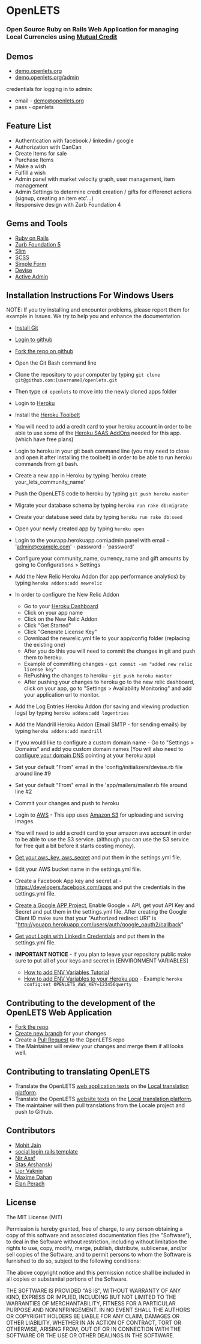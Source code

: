 OpenLETS
========

### Open Source Ruby on Rails Web Application for managing Local Currencies using [Mutual Credit](http://en.wikipedia.org/wiki/Mutual_credit)


## Demos

* [demo.openlets.org](http://demo.openlets.org)
* [demo.openlets.org/admin](http://demo.openlets.org/admin/login)

credentials for logging in to admin:
* email - demo@openlets.org
* pass  - openlets


## Feature List

* Authentication with facebook / linkedin / google
* Authorization  with CanCan
* Create Items for sale
* Purchase Items
* Make a wish
* Fulfill a wish
* Admin panel with market velocity graph, user management, item management
* Admin Settings to determine credit creation / gifts for differenct actions (signup, creating an item etc'...)
* Responsive design with Zurb Foundation 4


## Gems and Tools
* [Ruby on Rails](http://guides.rubyonrails.org)
* [Zurb Foundation 5](http://foundation.zurb.com)
* [Slim](http://slim-lang.com)
* [SCSS](http://sass-lang.com)
* [Simple Form](https://github.com/plataformatec/simple_form)
* [Devise](https://github.com/plataformatec/devise)
* [Active Admin](http://activeadmin.info)


## Installation Instructions For Windows Users

NOTE: If you try installing and encounter problems, please report them for example in Issues. We try to help you and enhance the documentation.

* [Install Git](http://www.git-scm.com)
* [Login to github](https://github.com/)
* [Fork the repo on github](https://help.github.com/articles/fork-a-repo)
* Open the Git Bash command line
* Clone the repository to your computer by typing `git clone git@github.com:[username]/openlets.git`
* Then type `cd openlets` to move into the newly cloned apps folder
* Login to [Heroku](http://heroku.com)
* Install the [Heroku Toolbelt](https://toolbelt.heroku.com)
* You will need to add a credit card to your heroku account in order to be able to use some of the [Heroku SAAS AddOns](https://addons.heroku.com) needed for this app. (which have free plans)
* Login to heroku in your git bash command line (you may need to close and open it after installing the toolbelt) in order to be able to run heroku commands from git bash.
* Create a new app in Heroku by typing `heroku create your_lets_community_name'
* Push the OpenLETS code to heroku by typing `git push heroku master`
* Migrate your database schema by typing `heroku run rake db:migrate`
* Create your database seed data by typing `heroku run rake db:seed`
* Open your newly created app by typing `heroku open`
* Login to the yourapp.herokuapp.com\admin panel with email - 'admin@example.com' - password - 'password'
* Configure your community_name, currency_name and gift amounts by going to Configurations > Settings
* Add the New Relic Heroku Addon (for app performance analytics) by typing `heroku addons:add newrelic`
* In order to configure the New Relic Addon
  * Go to your [Heroku Dashboard](https://dashboard.heroku.com/apps)
  * Click on your app name
  * Click on the New Relic Addon
  * Click "Get Started"
  * Click "Generate License Key"
  * Download the newrelic.yml file to your app/config folder (replacing the existing one)
  * After you do this you will need to commit the changes in git and push them to heroku.
  * Example of committing changes -  `git commit -am "added new relic license key"`
  * RePushing the changes to heroku - `git push heroku master`
  * After pushing your changes to heroku go to the new relic dashboard, click on your app, go to "Settings > Availability Monitoring" and add your application url to monitor.
* Add the Log Entries Heroku Addon (for saving and viewing production logs) by typing `heroku addons:add logentries` 
* Add the Mandrill Heroku Addon (Email SMTP - for sending emails) by typing `heroku addons:add mandrill`
* If you would like to configure a custom domain name - Go to "Settings > Domains" and add you custom domain names (You will also need to [configure your domain DNS](https://devcenter.heroku.com/articles/custom-domains) pointing at your heroku app)
* Set your default "From" email in the 'config/initializers/devise.rb file around line #9
* Set your default "From" email in the 'app/mailers/mailer.rb file around line #2
* Commit your changes and push to heroku

* Login to [AWS](https://aws.amazon.com/) - This app uses [Amazon S3](http://aws.amazon.com/s3/) for uploading and serving images. 
* You will need to add a credit card to your amazon aws account in order to be able to use the S3 service. (although you can use the S3 service for free quit a bit before it starts costing money).
* [Get your aws_key, aws_secret](http://www.cloudberrylab.com/blog/how-to-find-your-aws-access-key-id-and-secret-access-key-and-register-with-cloudberry-s3-explorer/) and put them in the settings.yml file. 
* Edit your AWS bucket name in the settings.yml file.
* Create a Facebook App key and secret at - https://developers.facebook.com/apps and put the credentials in the settings.yml file.
* [Create a Google APP Project](https://cloud.google.com/console/project), Enable Google + API, get yout API Key and Secret and put them in the settings.yml file. After creating the Google Client ID make sure that your "Authorized redirect URI" is "http://youapp.herokuapp.com/users/auth/google_oauth2/callback"
* [Get yout Login with Linkedin Credentials](https://developer.linkedin.com/documents/authentication) and put them in the settings.yml file.
* **IMPORTANT NOTICE** - if you plan to leave your repository public make sure to put all of your keys and secret in [ENVIRONMENT VARIABLES]
  * [How to add ENV Variables Tutorial](http://support.microsoft.com/kb/310519)
  * [How to add ENV Variables to your Heroku app](https://devcenter.heroku.com/articles/config-vars) - Example `heroku config:set OPENLETS_AWS_KEY=123456qwerty`


## Contributing to the development of the OpenLETS Web Application

* [Fork the repo](https://help.github.com/articles/fork-a-repo)
* [Create new branch](http://git-scm.com/book/en/Git-Branching-Basic-Branching-and-Merging) for your changes
* Create a [Pull Request](https://help.github.com/articles/using-pull-requests) to the OpenLETS repo
* The Maintainer will review your changes and merge them if all looks well.


## Contributing to translating OpenLETS 

 - Translate the OpenLETS [web application texts](http://demo.openlets.org) on the [Local translation platform](http://www.localeapp.com/projects/6030).
 - Translate the OpenLETS [website texts](http://www.openlets.org) on the [Local translation platform](http://www.localeapp.com/projects/6030).
- The maintainer will then pull translations from the Locale project and push to Github.


## Contributors

* [Mohit Jain](http://www.codebeerstartups.com/about)
* [social login rails template](https://github.com/mohitjain/social-login-in-rails)
* [Nir Asaf](http://www.linkedin.com/pub/nir-asaf/40/938/74b)
* [Stas Arshanski](http://webbo.co.il/)
* [Lior Vaknin](http://www.linkedin.com/in/liorvaknin)
* [Maxime Dahan](http://www.linkedin.com/pub/maxime-a-dahan/62/9bb/44a)
* [Elan Perach](http://il.linkedin.com/in/elanperach)


## License

The MIT License (MIT)

Permission is hereby granted, free of charge, to any person obtaining a copy of
this software and associated documentation files (the "Software"), to deal in
the Software without restriction, including without limitation the rights to
use, copy, modify, merge, publish, distribute, sublicense, and/or sell copies of
the Software, and to permit persons to whom the Software is furnished to do so,
subject to the following conditions:

The above copyright notice and this permission notice shall be included in all
copies or substantial portions of the Software.

THE SOFTWARE IS PROVIDED "AS IS", WITHOUT WARRANTY OF ANY KIND, EXPRESS OR
IMPLIED, INCLUDING BUT NOT LIMITED TO THE WARRANTIES OF MERCHANTABILITY, FITNESS
FOR A PARTICULAR PURPOSE AND NONINFRINGEMENT. IN NO EVENT SHALL THE AUTHORS OR
COPYRIGHT HOLDERS BE LIABLE FOR ANY CLAIM, DAMAGES OR OTHER LIABILITY, WHETHER
IN AN ACTION OF CONTRACT, TORT OR OTHERWISE, ARISING FROM, OUT OF OR IN
CONNECTION WITH THE SOFTWARE OR THE USE OR OTHER DEALINGS IN THE SOFTWARE.
